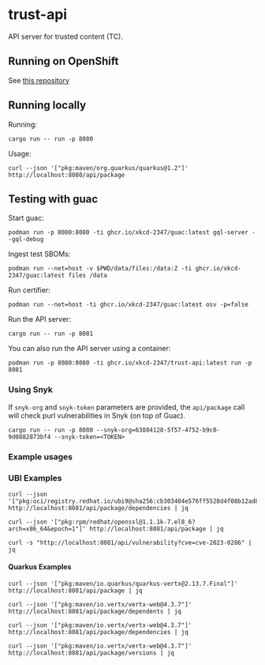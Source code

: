 # trust-api

API server for trusted content (TC).

## Running on OpenShift

See [this repository](https://github.com/xkcd-2347/trust-k8s)

## Running locally

Running:

```shell
cargo run -- run -p 8080
```

Usage:

```shell
curl --json '["pkg:maven/org.quarkus/quarkus@1.2"]' http://localhost:8080/api/package
```

## Testing with guac

Start guac:

```shell
podman run -p 8080:8080 -ti ghcr.io/xkcd-2347/guac:latest gql-server --gql-debug
```

Ingest test SBOMs:

```shell
podman run --net=host -v $PWD/data/files:/data:Z -ti ghcr.io/xkcd-2347/guac:latest files /data
```

Run certifier:

```shell
podman run --net=host -ti ghcr.io/xkcd-2347/guac:latest osv -p=false
 ```

Run the API server:

```shell
cargo run -- run -p 8081
```

You can also run the API server using a container:

```shell
podman run -p 8080:8080 -ti ghcr.io/xkcd-2347/trust-api:latest run -p 8081 
```

### Using Snyk

If `snyk-org` and `snyk-token` parameters are provided, the `api/package` call will check purl vulnerabilities in Snyk (on top of Guac).

```shell
cargo run -- run -p 8080 --snyk-org=63884128-5f57-4752-b9c0-9d0882873bf4 --snyk-token=<TOKEN>
```

### Example usages

### UBI Examples

```shell
curl --json '["pkg:oci/registry.redhat.io/ubi9@sha256:cb303404e576ff5528d4f08b12ad85fab8f61fa9e5dba67b37b119db24865df3"]' http://localhost:8081/api/package/dependencies | jq
```

```shell
curl --json '["pkg:rpm/redhat/openssl@1.1.1k-7.el8_6?arch=x86_64&epoch=1"]' http://localhost:8081/api/package | jq
```

```shell
curl -s "http://localhost:8081/api/vulnerability?cve=cve-2023-0286" | jq
```

#### Quarkus Examples

```shell
curl --json '["pkg:maven/io.quarkus/quarkus-vertx@2.13.7.Final"]' http://localhost:8081/api/package | jq
```

```shell
curl --json '["pkg:maven/io.vertx/vertx-web@4.3.7"]' http://localhost:8081/api/package/dependents | jq
```

```shell
curl --json '["pkg:maven/io.vertx/vertx-web@4.3.7"]' http://localhost:8081/api/package/dependencies | jq
```

```shell
curl --json '["pkg:maven/io.vertx/vertx-web@4.3.7"]' http://localhost:8081/api/package/versions | jq
```
